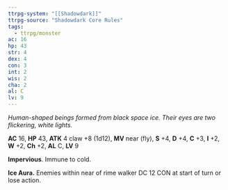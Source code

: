 ```yaml
---
ttrpg-system: "[[Shadowdark]]"
ttrpg-source: "Shadowdark Core Rules"
tags:
  - ttrpg/monster
ac: 16
hp: 43
str: 4
dex: 4
con: 3
int: 2
wis: 2
cha: 2
al: C
lv: 9
---
```


_Human-shaped beings formed from black space ice. Their eyes are two flickering, white lights._

**AC** 16, **HP** 43, **ATK** 4 claw +8 (1d12), **MV** near (fly), **S** +4, **D** +4, **C** +3, **I** +2, **W** +2, **Ch** +2, **AL** C, **LV** 9

**Impervious**. Immune to cold. 

**Ice Aura.** Enemies within near of rime walker DC 12 CON at start of turn or lose action.

